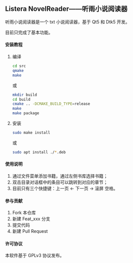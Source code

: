 ## Listera NovelReader——听雨小说阅读器

听雨小说阅读器是一个 txt 小说阅读器，基于 Qt5 和 Dtk5 开发。

目前只完成了基本功能。


#### 安装教程

1. 编译

   ```bash
   cd src
   qmake
   make
   ```
   
   或

   ```bash
   mkdir build
   cd build
   cmake .. -DCMAKE_BUILD_TYPE=release
   make
   make package
   ```
   
2. 安装

   ```bash
   sudo make install
   ```

   或

   ```bash
   sudo apt install ./*.deb
   ```


#### 使用说明

1.  通过文件菜单添加书籍，通过左侧书库选择书籍；
2.  双击目录对话框中的条目可以跳转到对应的章节；
3.  目前只有三个快捷键：上一页 ←   下一页 →    滚屏 空格。

#### 参与贡献

1.  Fork 本仓库
2.  新建 Feat_xxx 分支
3.  提交代码
4.  新建 Pull Request


#### 许可协议

本软件基于 GPLv3 协议发布。